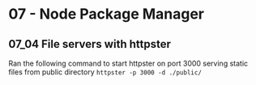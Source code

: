 
07 - Node Package Manager
=========================

07_04 File servers with httpster
---------------------------------
Ran the following command to start httpster on port 3000 serving static files from public directory
`httpster -p 3000 -d ./public/`